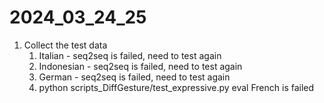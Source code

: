 # 2024_03_24_25

1. Collect the test data
   1. Italian - seq2seq is failed, need to test again
   1. Indonesian - seq2seq is failed, need to test again
   1. German - seq2seq is failed, need to test again
   1. python scripts_DiffGesture/test_expressive.py eval French is failed
